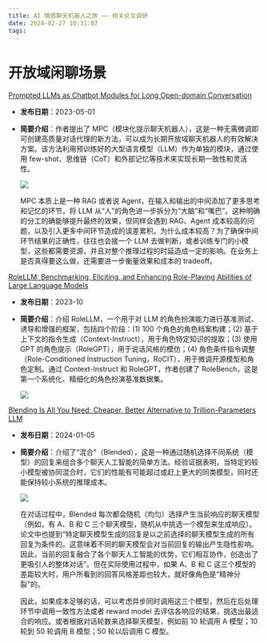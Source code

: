 ```yaml
---
title: AI 情感聊天机器人之旅 —— 相关论文调研
date: 2024-02-27 10:31:07
tags:
---
```


# 开放域闲聊场景

[Prompted LLMs as Chatbot Modules for Long Open-domain Conversation](https://arxiv.org/abs/2305.04533)
- **发布日期**：2023-05-01
- **简要介绍**：作者提出了 MPC（模块化提示聊天机器人），这是一种无需微调即可创建高质量对话代理的新方法，可以成为长期开放域聊天机器人的有效解决方案。该方法利用预训练好的大型语言模型（LLM）作为单独的模块，通过使用 few-shot、思维链（CoT）和外部记忆等技术来实现长期一致性和灵活性。

    ![](https://markdown-picture-clvsit.oss-cn-hangzhou.aliyuncs.com/nlp/paper/Prompted%20LLMs%20as%20Chatbot%20Modules%20for%20Long%20Open-domain%20Conversation/Figure%201.png)

    MPC 本质上是一种 RAG 或者说 Agent，在输入和输出的中间添加了更多思考和记忆的环节，将 LLM 从“人”的角色进一步拆分为“大脑”和“嘴巴”。这种明确的分工的确能够提升最终的效果，但同样会遇到 RAG、Agent 成本较高的问题，以及引入更多中间环节造成的误差累积。为什么成本较高？为了确保中间环节结果的正确性，往往也会接一个 LLM 去做判断，或者训练专门的小模型，这些都需要资源，并且对整个推理过程的时延造成一定的影响。在业务上是否真得要这么做，还需要进一步衡量效果和成本的 tradeoff。


[RoleLLM: Benchmarking, Eliciting, and Enhancing Role-Playing Abilities of Large Language Models]()
- **发布日期**：2023-10
- **简要介绍**：介绍 RoleLLM，一个用于对 LLM 的角色扮演能力进行基准测试、诱导和增强的框架，包括四个阶段：(1) 100 个角色的角色档案构建；(2) 基于上下文的指令生成（Context-Instruct），用于角色特定知识的提取；(3) 使用 GPT 的角色提示（RoleGPT），用于说话风格的模仿；(4) 角色条件指令调整（Role-Conditioned Instruction Tuning，RoCIT），用于微调开源模型和角色定制。通过 Context-Instruct 和 RoleGPT，作者创建了 RoleBench，这是第一个系统化、精细化的角色扮演基准数据集。

    ![](https://markdown-picture-clvsit.oss-cn-hangzhou.aliyuncs.com/nlp/paper/RoleLLM%20Benchmarking%20Eliciting%20and%20Enhancing%20Role-Playing%20Abilities%20of%20Large%20Language%20Models/Figure_2.png)


[Blending Is All You Need: Cheaper, Better Alternative to Trillion-Parameters LLM](https://arxiv.org/abs/2401.02994)
- **发布日期**：2024-01-05
- **简要介绍**：介绍了“混合”（Blended），这是一种通过随机选择不同系统（模型）的回复来组合多个聊天人工智能的简单方法。经验证据表明，当特定的较小模型被协同混合时，它们的性能有可能超过或赶上更大的同类模型，同时还能保持较小系统的推理成本。

    ![](https://markdown-picture-clvsit.oss-cn-hangzhou.aliyuncs.com/nlp/paper/Blending%20Is%20All%20You%20Need%20Cheaper%20Better%20Alternative%20to%20Trillion-Parameters%20LLM/Algorithm%201.png)

    在对话过程中，Blended 每次都会随机（均匀）选择产生当前响应的聊天模型（例如，有 A、B 和 C 三个聊天模型，随机从中挑选一个模型来生成响应）。论文中也提到“特定聊天模型生成的回复是以之前选择的聊天模型生成的所有回复为条件的。这意味着不同的聊天模型会对当前回复的输出产生隐性影响。因此，当前的回复融合了各个聊天人工智能的优势，它们相互协作，创造出了更吸引人的整体对话”。但在实际使用过程中，如果 A、B 和 C 这三个模型的差距较大时，用户所看到的回答风格差距也较大，就好像角色是“精神分裂”的。
    
    因此，如果成本足够的话，可以考虑异步同时调用这三个模型，然后在后处理环节中调用一致性方法或者 reward model 去评估各响应的结果，挑选出最适合的响应。或者根据对话轮数来选择聊天模型，例如前 10 轮调用 A 模型；10 轮到 50 轮调用 B 模型；50 轮以后调用 C 模型。
